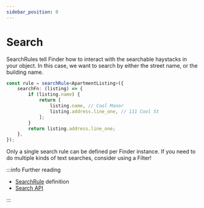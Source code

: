 ```yaml
---
sidebar_position: 0
---
```


# Search

SearchRules tell Finder how to interact with the searchable haystacks in your object. In this case, we want to search by either the street name, or the building name.

```ts
const rule = searchRule<ApartmentListing>({
    searchFn: (listing) => {
        if (listing.name) {
            return [
                listing.name, // Cool Manor
                listing.address.line_one, // 111 Cool St
            ];
        }
        return listing.address.line_one;
    },
});
```

Only a single search rule can be defined per Finder instance. If you need to do multiple kinds of text searches, consider using a Filter!

:::info Further reading

- [SearchRule](/rules/search-rule) definition
- [Search API](/api/search-api)

:::

